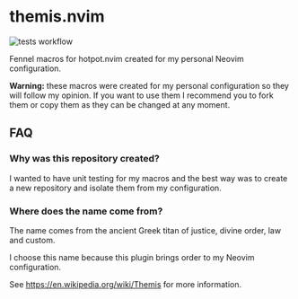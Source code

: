 # themis.nvim

![tests workflow](https://github.com/datwaft/themis.nvim/actions/workflows/tests.yml/badge.svg)

Fennel macros for hotpot.nvim created for my personal Neovim configuration.

**Warning:** these macros were created for my personal configuration so they
will follow my opinion. If you want to use them I recommend you to fork them or
copy them as they can be changed at any moment.

## FAQ

### Why was this repository created?

I wanted to have unit testing for my macros and the best way was to create
a new repository and isolate them from my configuration.

### Where does the name come from?

The name comes from the ancient Greek titan of justice, divine order, law and custom.

I choose this name because this plugin brings order to my Neovim configuration.

See <https://en.wikipedia.org/wiki/Themis> for more information.
